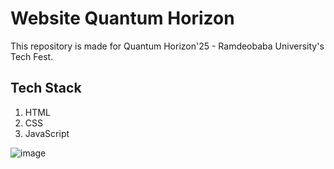 # Website Quantum Horizon
This repository is made for Quantum Horizon'25 - Ramdeobaba University's Tech Fest.

## Tech Stack
1. HTML
2. CSS
3. JavaScript

![image](https://github.com/user-attachments/assets/e499a7b2-2f30-4180-b8a3-06b566d00046)



